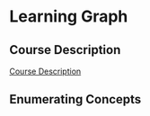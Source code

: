 # Learning Graph

## Course Description

[Course Description](00-course-description.md)

## Enumerating Concepts

##

##

##

##

